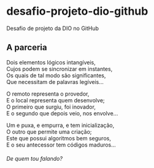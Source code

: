 # desafio-projeto-dio-github
Desafio de projeto da DIO no GitHub

## A parceria

Dois elementos lógicos intangíveis,
\
Cujos podem se sincronizar em instantes,
\
Os quais de tal modo são significantes,
\
Que necessitam de palavras legíveis...

O remoto representa o provedor,
\
E o local representa quem desenvolve;
\
O primeiro que surgiu, foi inovador,
\
E o segundo que depois veio, nos envolve...

Um e puxa, e empurra, e tem inicialização,
\
O outro que permite uma criação;
\
Este que possui algoritmos bem seguros,
\
E o seu antecessor tem códigos maduros...


 ###### *De quem tou falando?*
